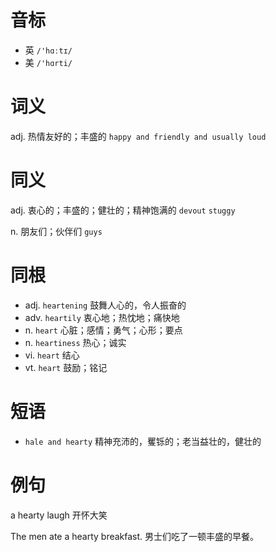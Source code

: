 # 音标

- 英 `/'hɑːtɪ/`
- 美 `/'hɑrti/`

# 词义

adj. 热情友好的；丰盛的
`happy and friendly and usually loud`

# 同义

adj. 衷心的；丰盛的；健壮的；精神饱满的
`devout` `stuggy`

n. 朋友们；伙伴们
`guys`

# 同根

- adj. `heartening` 鼓舞人心的，令人振奋的
- adv. `heartily` 衷心地；热忱地；痛快地
- n. `heart` 心脏；感情；勇气；心形；要点
- n. `heartiness` 热心；诚实
- vi. `heart` 结心
- vt. `heart` 鼓励；铭记

# 短语

- `hale and hearty` 精神充沛的，矍铄的；老当益壮的，健壮的

# 例句

a hearty laugh
开怀大笑

The men ate a hearty breakfast.
男士们吃了一顿丰盛的早餐。



